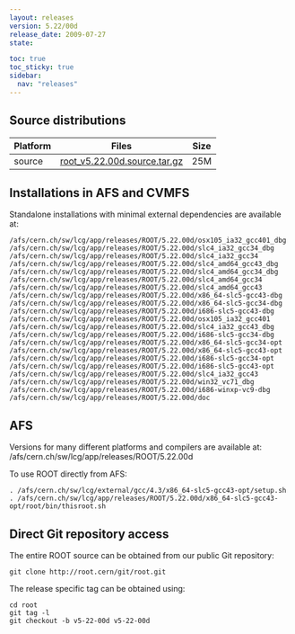 ```yaml
---
layout: releases
version: 5.22/00d
release_date: 2009-07-27
state:

toc: true
toc_sticky: true
sidebar:
  nav: "releases"
---
```



## Source distributions

| Platform       | Files | Size |
|-----------|-------|-----|
| source | [root_v5.22.00d.source.tar.gz](https://root.cern/download/root_v5.22.00d.source.tar.gz) |  25M |




## Installations in AFS and CVMFS
Standalone installations with minimal external dependencies are available at:
~~~
/afs/cern.ch/sw/lcg/app/releases/ROOT/5.22.00d/osx105_ia32_gcc401_dbg
/afs/cern.ch/sw/lcg/app/releases/ROOT/5.22.00d/slc4_ia32_gcc34_dbg
/afs/cern.ch/sw/lcg/app/releases/ROOT/5.22.00d/slc4_ia32_gcc34
/afs/cern.ch/sw/lcg/app/releases/ROOT/5.22.00d/slc4_amd64_gcc43_dbg
/afs/cern.ch/sw/lcg/app/releases/ROOT/5.22.00d/slc4_amd64_gcc34_dbg
/afs/cern.ch/sw/lcg/app/releases/ROOT/5.22.00d/slc4_amd64_gcc34
/afs/cern.ch/sw/lcg/app/releases/ROOT/5.22.00d/slc4_amd64_gcc43
/afs/cern.ch/sw/lcg/app/releases/ROOT/5.22.00d/x86_64-slc5-gcc43-dbg
/afs/cern.ch/sw/lcg/app/releases/ROOT/5.22.00d/x86_64-slc5-gcc34-dbg
/afs/cern.ch/sw/lcg/app/releases/ROOT/5.22.00d/i686-slc5-gcc43-dbg
/afs/cern.ch/sw/lcg/app/releases/ROOT/5.22.00d/osx105_ia32_gcc401
/afs/cern.ch/sw/lcg/app/releases/ROOT/5.22.00d/slc4_ia32_gcc43_dbg
/afs/cern.ch/sw/lcg/app/releases/ROOT/5.22.00d/i686-slc5-gcc34-dbg
/afs/cern.ch/sw/lcg/app/releases/ROOT/5.22.00d/x86_64-slc5-gcc34-opt
/afs/cern.ch/sw/lcg/app/releases/ROOT/5.22.00d/x86_64-slc5-gcc43-opt
/afs/cern.ch/sw/lcg/app/releases/ROOT/5.22.00d/i686-slc5-gcc34-opt
/afs/cern.ch/sw/lcg/app/releases/ROOT/5.22.00d/i686-slc5-gcc43-opt
/afs/cern.ch/sw/lcg/app/releases/ROOT/5.22.00d/slc4_ia32_gcc43
/afs/cern.ch/sw/lcg/app/releases/ROOT/5.22.00d/win32_vc71_dbg
/afs/cern.ch/sw/lcg/app/releases/ROOT/5.22.00d/i686-winxp-vc9-dbg
/afs/cern.ch/sw/lcg/app/releases/ROOT/5.22.00d/doc
~~~

## AFS
Versions for many different platforms and compilers are available at:
/afs/cern.ch/sw/lcg/app/releases/ROOT/5.22.00d

To use ROOT directly from AFS:
~~~
. /afs/cern.ch/sw/lcg/external/gcc/4.3/x86_64-slc5-gcc43-opt/setup.sh
. /afs/cern.ch/sw/lcg/app/releases/ROOT/5.22.00d/x86_64-slc5-gcc43-opt/root/bin/thisroot.sh
~~~

## Direct Git repository access
The entire ROOT source can be obtained from our public Git repository:

~~~
git clone http://root.cern/git/root.git
~~~
The release specific tag can be obtained using:
~~~
cd root
git tag -l
git checkout -b v5-22-00d v5-22-00d
~~~
